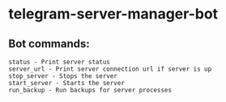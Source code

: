 # telegram-server-manager-bot

## Bot commands:
```
status - Print server status
server_url - Print server connection url if server is up
stop_server - Stops the server
start_server - Starts the server
run_backup - Run backups for server processes
```